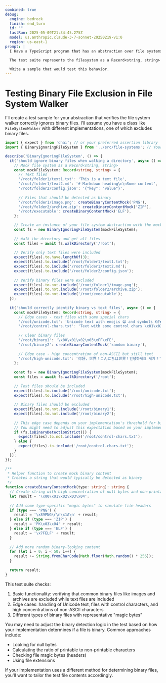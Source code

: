```yaml
---
combined: true
debug:
  engine: bedrock
  finish: end_turn
  id: ""
  lastRun: 2025-05-09T21:34:45.275Z
  model: us.anthropic.claude-3-7-sonnet-20250219-v1:0
  region: us-east-1
prompt: |
  I Have a TypeScript program that has an abstraction over file systems. One of these is a subclass that, when walking a folder, ignores files that look like binary.

  The test suite represents the filesystem as a Record<string, string> where the full path (including folders) is hte key, and the value is hte string.

  WRite a sample that would test this behavior.
---
```

# Testing Binary File Exclusion in File System Walker

I'll create a test sample for your abstraction that verifies the file system walker correctly ignores binary files. I'll assume you have a class like `FileSystemWalker` with different implementations, one of which excludes binary files.

```typescript
import { expect } from 'chai'; // or your preferred assertion library
import { BinaryIgnoringFileSystem } from '../src/file-systems'; // Your implementation

describe('BinaryIgnoringFileSystem', () => {
  it('should ignore binary files when walking a directory', async () => {
    // Mock file system as a Record<string, string>
    const mockFileSystem: Record<string, string> = {
      // Text files
      '/root/folder1/text1.txt': 'This is a text file',
      '/root/folder1/text2.md': '# Markdown heading\n\nSome content',
      '/root/folder2/config.json': '{"key": "value"}',
      
      // Files that should be detected as binary
      '/root/folder1/image.png': createBinaryContentMock('PNG'),
      '/root/folder2/archive.zip': createBinaryContentMock('ZIP'),
      '/root/executable': createBinaryContentMock('ELF'),
    };

    // Create an instance of your file system abstraction with the mock
    const fs = new BinaryIgnoringFileSystem(mockFileSystem);
    
    // Walk the directory and get all files
    const files = await fs.walkDirectory('/root');
    
    // Verify only text files were included
    expect(files).to.have.lengthOf(3);
    expect(files).to.include('/root/folder1/text1.txt');
    expect(files).to.include('/root/folder1/text2.md');
    expect(files).to.include('/root/folder2/config.json');
    
    // Verify binary files were excluded
    expect(files).to.not.include('/root/folder1/image.png');
    expect(files).to.not.include('/root/folder2/archive.zip');
    expect(files).to.not.include('/root/executable');
  });
  
  it('should correctly identify binary vs text files', async () => {
    const mockFileSystem: Record<string, string> = {
      // Edge cases - text files with some special chars
      '/root/unicode.txt': 'Unicode text with emojis 😀 and symbols €£¥',
      '/root/control-chars.txt': 'Text with some control chars \x01\x02 but still readable',
      
      // Clear binary files
      '/root/binary1': '\x00\x01\x02\x03\xFF\xFE',
      '/root/binary2': createBinaryContentMock('random binary'),
      
      // Edge case - high concentration of non-ASCII but still text
      '/root/high-unicode.txt': '你好，世界！こんにちは世界！안녕하세요 세계！',
    };
    
    const fs = new BinaryIgnoringFileSystem(mockFileSystem);
    const files = await fs.walkDirectory('/root');
    
    // Text files should be included
    expect(files).to.include('/root/unicode.txt');
    expect(files).to.include('/root/high-unicode.txt');
    
    // Binary files should be excluded
    expect(files).to.not.include('/root/binary1');
    expect(files).to.not.include('/root/binary2');
    
    // This edge case depends on your implementation's threshold for binary detection
    // You might need to adjust this expectation based on your implementation
    if (fs.isBinaryDetectionStrict()) {
      expect(files).to.not.include('/root/control-chars.txt');
    } else {
      expect(files).to.include('/root/control-chars.txt');
    }
  });
});

/**
 * Helper function to create mock binary content
 * Creates a string that would typically be detected as binary
 */
function createBinaryContentMock(type: string): string {
  // Create string with high concentration of null bytes and non-printable characters
  let result = '\x00\x01\x02\x03\x04';
  
  // Add some type-specific "magic bytes" to simulate file headers
  if (type === 'PNG') {
    result = '\x89PNG\r\n\x1A\n' + result;
  } else if (type === 'ZIP') {
    result = 'PK\x03\x04' + result;
  } else if (type === 'ELF') {
    result = '\x7FELF' + result;
  }
  
  // Add more random binary-looking content
  for (let i = 0; i < 50; i++) {
    result += String.fromCharCode(Math.floor(Math.random() * 256));
  }
  
  return result;
}
```

This test suite checks:

1. Basic functionality: verifying that common binary files like images and archives are excluded while text files are included
2. Edge cases: handling of Unicode text, files with control characters, and high concentrations of non-ASCII characters
3. Different types of binary files with representative "magic bytes"

You may need to adjust the binary detection logic in the test based on how your implementation determines if a file is binary. Common approaches include:
- Looking for null bytes
- Calculating the ratio of printable to non-printable characters
- Checking file magic bytes (headers)
- Using file extensions

If your implementation uses a different method for determining binary files, you'll want to tailor the test file contents accordingly.